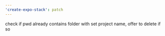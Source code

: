 ```yaml
---
'create-expo-stack': patch
---
```


check if pwd already contains folder with set project name, offer to delete if so
